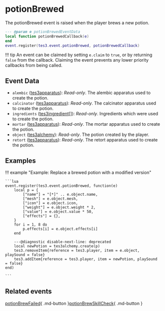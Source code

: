 # potionBrewed
<div class="search_terms" style="display: none">potionbrewed</div>

<!---
	This file is autogenerated. Do not edit this file manually. Your changes will be ignored.
	More information: https://github.com/MWSE/MWSE/tree/master/docs
-->

The potionBrewed event is raised when the player brews a new potion.

```lua
--- @param e potionBrewedEventData
local function potionBrewedCallback(e)
end
event.register(tes3.event.potionBrewed, potionBrewedCallback)
```

!!! tip
	An event can be claimed by setting `e.claim` to `true`, or by returning `false` from the callback. Claiming the event prevents any lower priority callbacks from being called.

## Event Data

* `alembic` ([tes3apparatus](../types/tes3apparatus.md)): *Read-only*. The alembic apparatus used to create the potion.
* `calcinator` ([tes3apparatus](../types/tes3apparatus.md)): *Read-only*. The calcinator apparatus used to create the potion.
* `ingredients` ([tes3ingredient](../types/tes3ingredient.md)[]): *Read-only*. Ingredients which were used to create the potion.
* `mortar` ([tes3apparatus](../types/tes3apparatus.md)): *Read-only*. The mortar apparatus used to create the potion.
* `object` ([tes3alchemy](../types/tes3alchemy.md)): *Read-only*. The potion created by the player.
* `retort` ([tes3apparatus](../types/tes3apparatus.md)): *Read-only*. The retort apparatus used to create the potion.

## Examples

!!! example "Example: Replace a brewed potion with a modified version"

	```lua
	event.register(tes3.event.potionBrewed, function(e)
		local p = {
			["name"] = "[*]" .. e.object.name,
			["mesh"] = e.object.mesh,
			["icon"] = e.object.icon,
			["weight"] = e.object.weight * 2,
			["value"] = e.object.value * 50,
			["effects"] = {},
		}
		for i = 1, 8 do
			p.effects[i] = e.object.effects[i]
		end
	
		---@diagnostic disable-next-line: deprecated
		local newPotion = tes3alchemy.create(p)
		tes3.removeItem{reference = tes3.player, item = e.object, playSound = false}
		tes3.addItem{reference = tes3.player, item = newPotion, playSound = false}
	end)

	```


## Related events

[potionBrewFailed](./potionBrewFailed.md){ .md-button }[potionBrewSkillCheck](./potionBrewSkillCheck.md){ .md-button }

